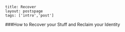 ```
title: Recover
layout: postspage
tags: ['intro','post']

```

###How to Recover your Stuff and Reclaim your Identity